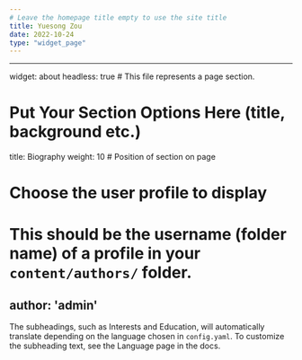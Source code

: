 ```yaml
---
# Leave the homepage title empty to use the site title
title: Yuesong Zou
date: 2022-10-24
type: "widget_page"
---
```

---
widget: about
headless: true  # This file represents a page section.

# Put Your Section Options Here (title, background etc.)
title: Biography
weight: 10 # Position of section on page

# Choose the user profile to display
# This should be the username (folder name) of a profile in your `content/authors/` folder.
author: 'admin'
---

The subheadings, such as Interests and Education, will automatically translate depending on the language chosen in `config.yaml`. To customize the subheading text, see the Language page in the docs.
